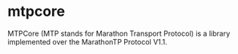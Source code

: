 # mtpcore
MTPCore (MTP stands for Marathon Transport Protocol) is a library implemented over the MarathonTP Protocol V1.1.
